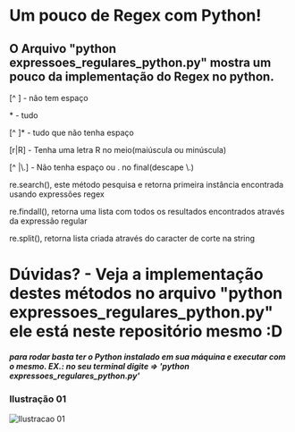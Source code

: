 # Um pouco de Regex com Python!

## O Arquivo "python expressoes_regulares_python.py" mostra um pouco da implementação do Regex no python.


 [^ ] - não tem espaço
 
 \* - tudo
 
 [^ ]* - tudo que não tenha espaço
 
 [r|R] - Tenha uma letra R no meio(maiúscula ou minúscula)
 
 [^ |\\.] - Não tenha espaço ou . no final(descape \\.)
 
 
 re.search(), este método pesquisa e retorna primeira instância encontrada usando expressões regex
 
 re.findall(), retorna uma lista com todos os resultados encontrados através da expressão regular
 
 re.split(), retorna lista criada através do caracter de corte na string
 
 # Dúvidas? - Veja a implementação destes métodos no arquivo "python expressoes_regulares_python.py" ele está neste repositório mesmo :D
 


##### para rodar basta ter o Python instalado em sua máquina e executar com o mesmo. EX.: no seu terminal digite => 'python expressoes_regulares_python.py'


### Ilustração 01
![Ilustracao 01](https://image.ibb.co/ijLiXJ/ilustracao.png)